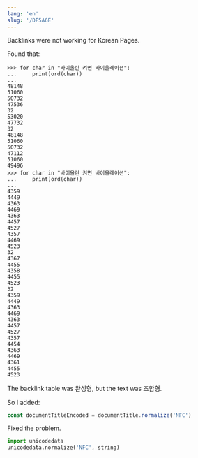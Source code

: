 ```yaml
---
lang: 'en'
slug: '/DF5A6E'
---
```


Backlinks were not working for Korean Pages.

Found that:

```
>>> for char in "바이올린 켜면 바이올레이션":
...     print(ord(char))
...
48148
51060
50732
47536
32
53020
47732
32
48148
51060
50732
47112
51060
49496
>>> for char in "바이올린 켜면 바이올레이션":
...     print(ord(char))
...
4359
4449
4363
4469
4363
4457
4527
4357
4469
4523
32
4367
4455
4358
4455
4523
32
4359
4449
4363
4469
4363
4457
4527
4357
4454
4363
4469
4361
4455
4523
```

The backlink table was 완성형, but the text was 조합형.

So I added:

```js
const documentTitleEncoded = documentTitle.normalize('NFC')
```

Fixed the problem.

```python
import unicodedata
unicodedata.normalize('NFC', string)
```
